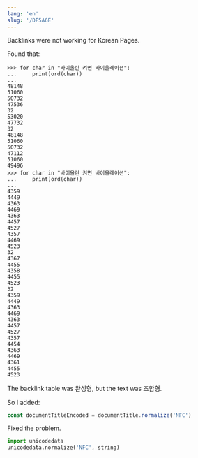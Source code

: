 ```yaml
---
lang: 'en'
slug: '/DF5A6E'
---
```


Backlinks were not working for Korean Pages.

Found that:

```
>>> for char in "바이올린 켜면 바이올레이션":
...     print(ord(char))
...
48148
51060
50732
47536
32
53020
47732
32
48148
51060
50732
47112
51060
49496
>>> for char in "바이올린 켜면 바이올레이션":
...     print(ord(char))
...
4359
4449
4363
4469
4363
4457
4527
4357
4469
4523
32
4367
4455
4358
4455
4523
32
4359
4449
4363
4469
4363
4457
4527
4357
4454
4363
4469
4361
4455
4523
```

The backlink table was 완성형, but the text was 조합형.

So I added:

```js
const documentTitleEncoded = documentTitle.normalize('NFC')
```

Fixed the problem.

```python
import unicodedata
unicodedata.normalize('NFC', string)
```
